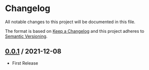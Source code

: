 # Changelog
All notable changes to this project will be documented in this file.

The format is based on [Keep a Changelog](http://keepachangelog.com/en/1.0.0/)
and this project adheres to [Semantic Versioning](http://semver.org/spec/v2.0.0.html).

## [0.0.1] / 2021-12-08
- First Release

[vNext]: https://github.com/ricaun-io/ricaun.Nuke/compare/1.0.0...HEAD
[0.0.1]: https://github.com/ricaun-io/ricaun.Nuke/compare/0.0.1